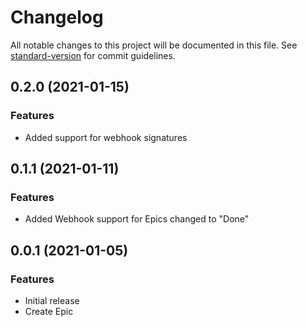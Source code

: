 # Changelog

All notable changes to this project will be documented in this file. See [standard-version](https://github.com/conventional-changelog/standard-version) for commit guidelines.

## 0.2.0 (2021-01-15)

### Features

* Added support for webhook signatures

## 0.1.1 (2021-01-11)

### Features

* Added Webhook support for Epics changed to "Done"

## 0.0.1 (2021-01-05)

### Features

* Initial release
* Create Epic
